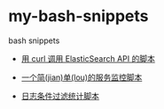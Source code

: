 # my-bash-snippets
bash snippets


* [用 curl 调用 ElasticSearch API 的脚本](https://github.com/Chunlin-Li/my-bash-snippets/tree/master/src/es_helper)

* [一个简(jian)单(lou)的服务监控脚本](https://github.com/Chunlin-Li/my-bash-snippets/tree/master/src/serviceMoniter)

* [日志条件过滤统计脚本](https://github.com/Chunlin-Li/my-bash-snippets/tree/master/src/logFilter)